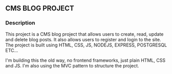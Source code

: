 
## CMS BLOG PROJECT

### Description

This project is a CMS blog project that allows users to create, read, update and delete blog posts. It also allows users to register and login to the site. The project is built using HTML, CSS, JS, NODEJS, EXPRESS, POSTGRESQL ETC...

I'm building this the old way, no frontend frameworks, just plain HTML, CSS and JS. I'm also using the MVC pattern to structure the project.